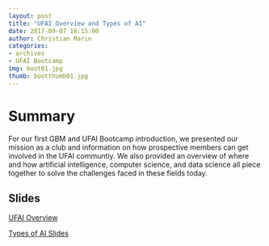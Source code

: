 ```yaml
---
layout: post
title: "UFAI Overview and Types of AI"
date: 2017-09-07 18:15:00
author: Christian Marin
categories:
- archives
- UFAI Bootcamp
img: boot01.jpg
thumb: bootthumb01.jpg
---
```


# Summary

For our first GBM and UFAI Bootcamp introduction, we presented our mission as a club and information on how prospective members can get involved in the UFAI communtiy. We also provided an overview of where and how artificial intelligence, computer science, and data science all piece together to solve the challenges faced in these fields today.

## Slides

[UFAI Overview](https://www.dropbox.com/sh/yc3f8zg7wyz5ueq/AAAtJck-5a9-UtuiWYs7wvEXa/ufaiOverview.pdf?dl=0)

[Types of AI Slides](https://www.dropbox.com/sh/yc3f8zg7wyz5ueq/AAA1Sh-9Xgehz0lbdp4R7wbEa/Types%20of%20AI.pdf?dl=0)